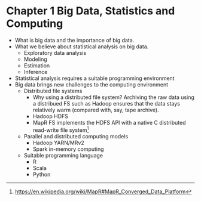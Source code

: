 # Chapter 1 Big Data, Statistics and Computing

- What is big data and the importance of big data.
- What we believe about statistical analysis on big data.
  * Exploratory data analysis
  * Modeling
  * Estimation
  * Inference
- Statistical analysis requires a suitable programming environment
- Big data brings new challenges to the computing environment
  * Distributed file systems
    + Why using a distributed file system?
      Archiving the raw data using a distribued FS such as Hadoop ensures that the data stays relatively warm (compared with, say, tape archive).
    + Hadoop HDFS
    + MapR FS implements the HDFS API with a native C distributed read-write file system[^maprfs]
  * Parallel and distributed computing models
    + Hadoop YARN/MRv2
    + Spark in-memory computing
  * Suitable programming language
    + R
    + Scala
    + Python

[^maprfs]: https://en.wikipedia.org/wiki/MapR#MapR_Converged_Data_Platform